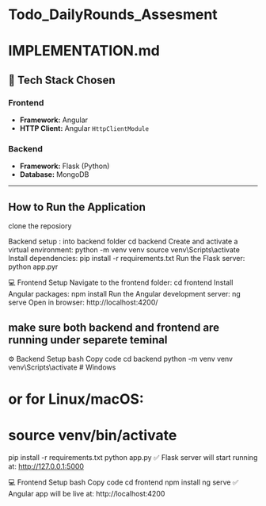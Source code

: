 # Todo_DailyRounds_Assesment

# IMPLEMENTATION.md

## 📌 Tech Stack Chosen

### Frontend
- **Framework:** Angular
- **HTTP Client:** Angular `HttpClientModule`

### Backend
- **Framework:** Flask (Python)
- **Database:** MongoDB



---

## How to Run the Application

clone the reposiory

Backend setup :
into backend folder
cd backend
Create and activate a virtual environment:
python -m venv venv
source venv\Scripts\activate   
Install dependencies:
pip install -r requirements.txt
Run the Flask server:
python app.pyr

💻 Frontend Setup
Navigate to the frontend folder:
cd frontend
Install Angular packages:
npm install
Run the Angular development server:
ng serve
Open in browser:
http://localhost:4200/

## make sure both backend and frontend are running under separete teminal
⚙️ Backend Setup
bash
Copy code
cd backend
python -m venv venv
venv\Scripts\activate  # Windows
# or for Linux/macOS:
# source venv/bin/activate

pip install -r requirements.txt
python app.py
✅ Flask server will start running at: http://127.0.0.1:5000

💻 Frontend Setup
bash
Copy code
cd frontend
npm install
ng serve
✅ Angular app will be live at: http://localhost:4200

